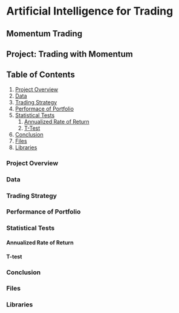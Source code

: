 
# Artificial Intelligence for Trading

## Momentum Trading

## Project: Trading with Momentum

## Table of Contents

1. [Project Overview](#1)
2. [Data](#2)
3. [Trading Strategy](#3)
4. [Performace of Portfolio](#4)
5. [Statistical Tests](#5)
    1. [Annualized Rate of Return](#5_1)
    2. [T-Test](#5_2)
6. [Conclusion](#6)
7. [Files](#7)
8. [Libraries](#8)

<a id='1'></a>

### Project Overview

<a id='2'></a>
### Data

<a id='3'></a>
### Trading Strategy

<a id='4'></a>
### Performance of Portfolio

<a id='5'></a>
### Statistical Tests

<a id='5_1'></a>
#### Annualized Rate of Return

<a id='5_2'></a>
#### T-test

<a id='6'></a>
### Conclusion

<a id='7'></a>
### Files

<a id='8'></a>
### Libraries